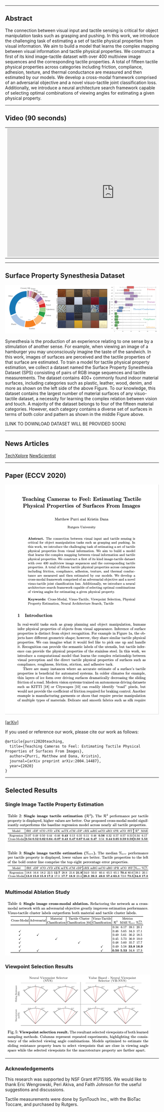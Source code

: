 * * *

## Abstract
The connection between visual input and tactile sensing is critical for object manipulation tasks such as grasping and pushing.
In this work, we introduce the challenging task of estimating a set of tactile physical properties from visual information. We aim to build a model that learns the complex mapping between visual information and tactile physical properties. We construct a first of its kind image-tactile dataset with over 400 multiview image sequences and the corresponding tactile properties. A total of fifteen tactile physical properties across categories including friction, compliance, adhesion, texture, and thermal conductance are measured and then estimated by our models. We develop a cross-modal framework comprised of an adversarial objective and a novel visuo-tactile joint classification loss. Additionally, we introduce a neural architecture search framework capable of  selecting optimal combinations of viewing angles for estimating a given physical property.

* * *

## Video (90 seconds)

<table align="center" width="700px">
  <tbody>
    <tr>
      <td align="center" width="700px">
        <center>
          <iframe width="700" height="420" src="https://www.youtube.com/embed/J532toKnly8" frameborder="0" allow="autoplay" allowfullscreen="" align="center"></iframe>
        </center>
      </td>
   </tr>
  </tbody>
</table>

* * *

## Surface Property Synesthesia Dataset

<img src="imgs/dataset_stats.png" class="center">

Synesthesia is the production of an experience relating to one sense by a stimulation of another sense. For example, when viewing an image of a hamburger you may unconsciously imagine the taste of the sandwich. In this work, images of surfaces are perceived and the tactile properties of that surface are estimated. To train a model for tactile physical property estimation, we collect a dataset named the Surface Property Synesthesia Dataset (SPS) consisting of pairs of RGB image sequences and tactile measurements. The dataset contains 400+ commonly found indoor material surfaces, including categories such as plastic, leather, wood, denim, and more as shown on the left side of the above Figure. To our knowledge, this dataset contains the largest number of material surfaces of any visuo-tactile dataset, a necessity for learning the complex relation between vision and touch. A majority of the dataset belongs to four of the fifteen material categories. However, each category contains a diverse set of surfaces in terms of both color and pattern as shown in the middle Figure above.

[LINK TO DOWNLOAD DATASET WILL BE PROVIDED SOON]

* * *
## News Articles
<a href="https://techxplore.com/news/2020-05-tactile-properties-surfaces-images.html">TechXplore</a>
<a href="https://www.newscientist.com/article/2254877-ai-camera-can-tell-what-surfaces-feel-like-with-just-a-glance/">NewScientist</a>

* * *

## Paper (ECCV 2020)
<img src="imgs/front-page.png" alt="Front page of research paper" class="center">

<a href="https://arxiv.org/pdf/2004.14487.pdf">[arXiv]</a>

If you used or reference our work, please cite our work as follows:
```
@article{purri2020teaching,
  title={Teaching Cameras to Feel: Estimating Tactile Physical Properties of Surfaces From Images},
  author={Purri, Matthew and Dana, Kristin},
  journal={arXiv preprint arXiv:2004.14487},
  year={2020}
}
```

* * *

## Selected Results

### Single Image Tactile Property Estimation
<img src="imgs/single_image_results.png" class="center">

### Multimodal Ablation Study
<img src="imgs/ablation_study_result.png" class="center">

### Viewpoint Selection Results
<img src="imgs/viewpoint_selection_result.png" class="center">


* * *

### Acknowledgements
This research was supported by NSF Grant \#1715195. We would like to thank Eric Wengrowski, Peri Akiva, and Faith Johnson for the useful suggestions and discussions.

Tactile measurements were done by SynTouch Inc., with the BioTac Toccare, and purchased by Rutgers.
